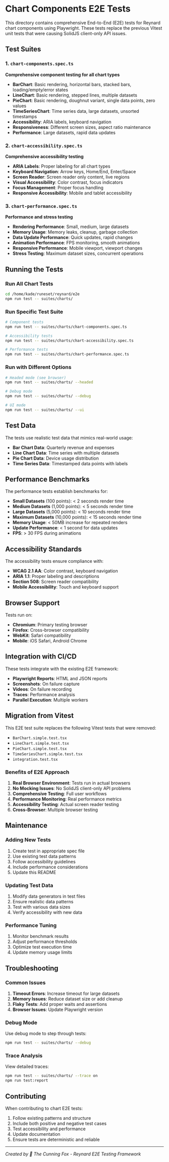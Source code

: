 # Chart Components E2E Tests

This directory contains comprehensive End-to-End (E2E) tests for Reynard chart components using Playwright. These tests replace the previous Vitest unit tests that were causing SolidJS client-only API issues.

## Test Suites

### 1. `chart-components.spec.ts`

**Comprehensive component testing for all chart types**

- **BarChart**: Basic rendering, horizontal bars, stacked bars, loading/empty/error states
- **LineChart**: Basic rendering, stepped lines, multiple datasets
- **PieChart**: Basic rendering, doughnut variant, single data points, zero values
- **TimeSeriesChart**: Time series data, large datasets, unsorted timestamps
- **Accessibility**: ARIA labels, keyboard navigation
- **Responsiveness**: Different screen sizes, aspect ratio maintenance
- **Performance**: Large datasets, rapid data updates

### 2. `chart-accessibility.spec.ts`

**Comprehensive accessibility testing**

- **ARIA Labels**: Proper labeling for all chart types
- **Keyboard Navigation**: Arrow keys, Home/End, Enter/Space
- **Screen Reader**: Screen reader only content, live regions
- **Visual Accessibility**: Color contrast, focus indicators
- **Focus Management**: Proper focus handling
- **Responsive Accessibility**: Mobile and tablet accessibility

### 3. `chart-performance.spec.ts`

**Performance and stress testing**

- **Rendering Performance**: Small, medium, large datasets
- **Memory Usage**: Memory leaks, cleanup, garbage collection
- **Data Update Performance**: Quick updates, rapid changes
- **Animation Performance**: FPS monitoring, smooth animations
- **Responsive Performance**: Mobile viewport, viewport changes
- **Stress Testing**: Maximum dataset sizes, concurrent operations

## Running the Tests

### Run All Chart Tests

```bash
cd /home/kade/runeset/reynard/e2e
npm run test -- suites/charts/
```

### Run Specific Test Suite

```bash
# Component tests
npm run test -- suites/charts/chart-components.spec.ts

# Accessibility tests
npm run test -- suites/charts/chart-accessibility.spec.ts

# Performance tests
npm run test -- suites/charts/chart-performance.spec.ts
```

### Run with Different Options

```bash
# Headed mode (see browser)
npm run test -- suites/charts/ --headed

# Debug mode
npm run test -- suites/charts/ --debug

# UI mode
npm run test -- suites/charts/ --ui
```

## Test Data

The tests use realistic test data that mimics real-world usage:

- **Bar Chart Data**: Quarterly revenue and expenses
- **Line Chart Data**: Time series with multiple datasets
- **Pie Chart Data**: Device usage distribution
- **Time Series Data**: Timestamped data points with labels

## Performance Benchmarks

The performance tests establish benchmarks for:

- **Small Datasets** (100 points): < 2 seconds render time
- **Medium Datasets** (1,000 points): < 5 seconds render time
- **Large Datasets** (5,000 points): < 10 seconds render time
- **Maximum Datasets** (10,000 points): < 15 seconds render time
- **Memory Usage**: < 50MB increase for repeated renders
- **Update Performance**: < 1 second for data updates
- **FPS**: > 30 FPS during animations

## Accessibility Standards

The accessibility tests ensure compliance with:

- **WCAG 2.1 AA**: Color contrast, keyboard navigation
- **ARIA 1.1**: Proper labeling and descriptions
- **Section 508**: Screen reader compatibility
- **Mobile Accessibility**: Touch and keyboard support

## Browser Support

Tests run on:

- **Chromium**: Primary testing browser
- **Firefox**: Cross-browser compatibility
- **WebKit**: Safari compatibility
- **Mobile**: iOS Safari, Android Chrome

## Integration with CI/CD

These tests integrate with the existing E2E framework:

- **Playwright Reports**: HTML and JSON reports
- **Screenshots**: On failure capture
- **Videos**: On failure recording
- **Traces**: Performance analysis
- **Parallel Execution**: Multiple workers

## Migration from Vitest

This E2E test suite replaces the following Vitest tests that were removed:

- `BarChart.simple.test.tsx`
- `LineChart.simple.test.tsx`
- `PieChart.simple.test.tsx`
- `TimeSeriesChart.simple.test.tsx`
- `integration.test.tsx`

### Benefits of E2E Approach

1. **Real Browser Environment**: Tests run in actual browsers
2. **No Mocking Issues**: No SolidJS client-only API problems
3. **Comprehensive Testing**: Full user workflows
4. **Performance Monitoring**: Real performance metrics
5. **Accessibility Testing**: Actual screen reader testing
6. **Cross-Browser**: Multiple browser testing

## Maintenance

### Adding New Tests

1. Create test in appropriate spec file
2. Use existing test data patterns
3. Follow accessibility guidelines
4. Include performance considerations
5. Update this README

### Updating Test Data

1. Modify data generators in test files
2. Ensure realistic data patterns
3. Test with various data sizes
4. Verify accessibility with new data

### Performance Tuning

1. Monitor benchmark results
2. Adjust performance thresholds
3. Optimize test execution time
4. Update memory usage limits

## Troubleshooting

### Common Issues

1. **Timeout Errors**: Increase timeout for large datasets
2. **Memory Issues**: Reduce dataset size or add cleanup
3. **Flaky Tests**: Add proper waits and assertions
4. **Browser Issues**: Update Playwright version

### Debug Mode

Use debug mode to step through tests:

```bash
npm run test -- suites/charts/ --debug
```

### Trace Analysis

View detailed traces:

```bash
npm run test -- suites/charts/ --trace on
npm run test:report
```

## Contributing

When contributing to chart E2E tests:

1. Follow existing patterns and structure
2. Include both positive and negative test cases
3. Test accessibility and performance
4. Update documentation
5. Ensure tests are deterministic and reliable

---

_Created by 🦊 The Cunning Fox - Reynard E2E Testing Framework_
